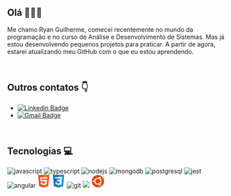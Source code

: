 ## Olá 🙋🏻‍♂️


Me chamo Ryan Guilherme, comecei recentemente no mundo da programação e no curso de Análise e Desenvolvimento de Sistemas. Mas já estou desenvolvendo pequenos projetos para praticar. A partir de agora, estarei atualizando meu GitHub com o que eu estou aprendendo.

&nbsp;
## Outros contatos 👇

- [![Linkedin Badge](https://img.shields.io/badge/-LinkedIn-blue?style=flat-square&logo=Linkedin&logoColor=white&link=https://www.linkedin.com/in/ryanguilherme/)](https://www.linkedin.com/in/ryanguilherme/) 
- [![Gmail Badge](https://img.shields.io/badge/-Gmail-D14836?&style=flat-square&logo=Gmail&logoColor=white&link=mailto:ryan.guilherme.740@gmail.com)](mailto:ryan.guilherme.740@gmail.com)

&nbsp;
## Tecnologias 💻

<div class="row">
    <img src="https://cdn.svgporn.com/logos/javascript.svg" alt="javascript" width="30" height="30"/>
    <img src="https://cdn.svgporn.com/logos/typescript-icon.svg" alt="typescript" width="30" height="30"/>
    <img src="https://cdn.svgporn.com/logos/nodejs-icon.svg" alt="nodejs" width="30" height="30"/>
    <img src="https://cdn.svgporn.com/logos/mongodb.svg" alt="mongodb" width="30" height="30"/>
    <img src="https://cdn.svgporn.com/logos/postgresql.svg" alt="postgresql" width="30" height="30"/>
    <img src="https://cdn.svgporn.com/logos/jest.svg" alt="jest" width="30" height="30"/>
    <img src="https://cdn.svgporn.com/logos/angular-icon.svg" alt="angular" width="30" height="30"/>
    <img src="https://github.com/devicons/devicon/blob/master/icons/html5/html5-original.svg" alt="html5" width="30" height="30"/>
    <img src="https://raw.githubusercontent.com/devicons/devicon/9c6bfdb9783cdfe1018666ed76adcfd3eab6fad6/icons/css3/css3-original.svg" alt="css3" width="30" height="30"/>
    <img src="https://cdn.svgporn.com/logos/git-icon.svg" height="30" alt="git">
    <img src="https://cdn.svgporn.com/logos/visual-studio-code.svg" height="30">
    <img src="https://raw.githubusercontent.com/devicons/devicon/2809b567852a4648062a2d3e7c1c531367458c0b/icons/ubuntu/ubuntu-plain.svg" height="30">
  </div>
